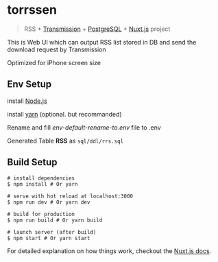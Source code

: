 # torrssen

> RSS \+ [Transmission](https://transmissionbt.com/) \+ [PostgreSQL](https://www.postgresql.org/) \+ [Nuxt.js](https://nuxtjs.org/) project

This is Web UI which can output RSS list stored in DB and send the download request by Transmission

Optimized for iPhone screen size

## Env Setup

install [Node.js](https://nodejs.org)

install [yarn](https://yarnpkg.com) (optional. but recommanded)

Rename and fill *env-default-rename-to.env* file to .env

Generated Table **RSS** as `sql/ddl/rrs.sql`

## Build Setup

    # install dependencies
    $ npm install # Or yarn
    
    # serve with hot reload at localhost:3000
    $ npm run dev # Or yarn dev
    
    # build for production
    $ npm run build # Or yarn build
    
    # launch server (after build)
    $ npm start # Or yarn start

For detailed explanation on how things work, checkout the [Nuxt.js docs](https://github.com/nuxt/nuxt.js).